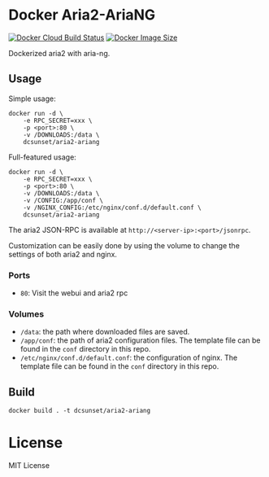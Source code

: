 # Docker Aria2-AriaNG

[![Docker Cloud Build Status](https://img.shields.io/docker/cloud/build/dcsunset/aria2-ariang)](https://hub.docker.com/r/dcsunset/aria2-ariang)
[![Docker Image Size](https://badgen.net/docker/size/dcsunset/aria2-ariang)](https://hub.docker.com/r/dcsunset/aria2-ariang)

Dockerized aria2 with aria-ng.

## Usage

Simple usage:

```
docker run -d \
	-e RPC_SECRET=xxx \
	-p <port>:80 \
	-v /DOWNLOADS:/data \
	dcsunset/aria2-ariang
```

Full-featured usage:

```
docker run -d \
	-e RPC_SECRET=xxx \
	-p <port>:80 \
	-v /DOWNLOADS:/data \
	-v /CONFIG:/app/conf \
	-v /NGINX_CONFIG:/etc/nginx/conf.d/default.conf \
	dcsunset/aria2-ariang
```

The aria2 JSON-RPC is available at `http://<server-ip>:<port>/jsonrpc`.

Customization can be easily done by using the volume
to change the settings of both aria2 and nginx.

### Ports

* `80`: Visit the webui and aria2 rpc

### Volumes

* `/data`: the path where downloaded files are saved.
* `/app/conf`: the path of aria2 configuration files. The template file can be found in the `conf` directory in this repo.
* `/etc/nginx/conf.d/default.conf`: the configuration of nginx. The template file can be found in the `conf` directory in this repo.

## Build

```
docker build . -t dcsunset/aria2-ariang
```

# License

MIT License
